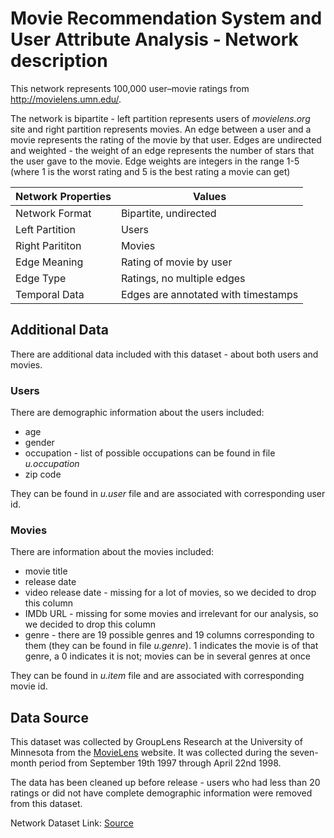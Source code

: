# Movie Recommendation System and User Attribute Analysis - Network description
This  network represents 100,000 user–movie ratings from http://movielens.umn.edu/. 

The network is bipartite - left partition represents users of *movielens.org* site and right partition represents movies. 
An edge between a user and a movie represents the rating of the movie by that user. Edges are undirected and weighted - 
the weight of an edge represents the number of stars that the user gave to the movie. Edge weights are integers 
in the range 1-5 (where 1 is the worst rating and 5 is the best rating a movie can get)

<!-- 7 by 2 table -->
| Network Properties | Values |
|--------------------| --- |
| Network Format     | Bipartite, undirected |
| Left Partition     | Users |
| Right Parititon    | Movies |
| Edge Meaning       | Rating of movie by user |
| Edge Type          | Ratings, no multiple edges |
| Temporal Data      | Edges are annotated with timestamps |

## Additional Data
There are additional data included with this dataset - about both users and movies.

### Users
There are demographic information about the users included:
* age
* gender
* occupation - list of possible occupations can be found in file *u.occupation*
* zip code

They can be found in *u.user* file and are associated with corresponding user id.

### Movies
There are information about the movies included:
* movie title 
* release date 
* video release date - missing for a lot of movies, so we decided to drop this column
* IMDb URL - missing for some movies and irrelevant for our analysis, so we decided to drop this column
* genre - there are 19 possible genres and 19 columns corresponding to them (they can be found in file *u.genre*). 1 indicates the movie
              is of that genre, a 0 indicates it is not; movies can be in several genres at once

They can be found in *u.item* file and are associated with corresponding movie id. 

## Data Source
This dataset was collected by GroupLens Research at the University of Minnesota from the 
[MovieLens](https://movielens.org) website. It was collected during the seven-month period from September 19th 1997 
through April 22nd 1998. 

The data has been cleaned up before release - users who had less than 20 ratings or did not have complete 
demographic information were removed from this dataset. 

Network Dataset Link: [Source](http://konect.cc/networks/movielens-100k_rating/)



